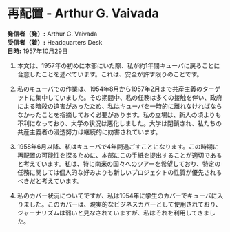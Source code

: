 # 再配置 - Arthur G. Vaivada

**発信者（発）:** Arthur G. Vaivada  
**受信者（着）:** Headquarters Desk  
**日時:** 1957年10月29日  

1. 本文は、1957年の初めに本部にいた際、私が約1年間キューバに戻ることに合意したことを述べています。これは、安全が許す限りのことです。

2. 私のキューバでの作業は、1954年8月から1957年2月まで共産主義のターゲットに集中していました。その期間中、私の任務は多くの接触を伴い、政府による暗殺の迫害があったため、私はキューバを一時的に離れなければならなかったことを指摘しておく必要があります。私の立場は、新人の頃よりも不利になっており、大学の状況は悪化しました。大学は閉鎖され、私たちの共産主義者の浸透努力は継続的に妨害されています。

3. 1958年6月以降、私はキューバで4年間過ごすことになります。この時期に再配置の可能性を探るために、本部にこの手紙を提出することが適切であると考えています。私は、特に南米の国々へのツアーを希望しており、特定の任務に関しては個人的な好みよりも新しいプロジェクトの性質が優先されるべきだと考えています。

4. 私のカバー状況についてですが、私は1954年に学生のカバーでキューバに入りました。このカバーは、現実的なビジネスカバーとして使用されており、ジャーナリズムは弱いと見なされていますが、私はそれを利用してきました。